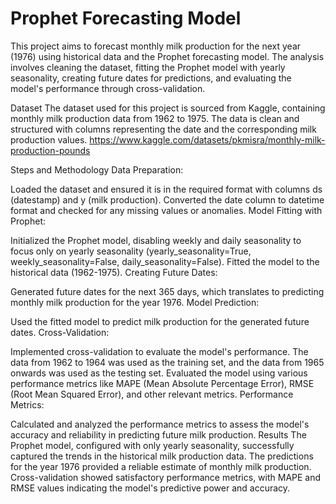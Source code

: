# Prophet Forecasting Model 

This project aims to forecast monthly milk production for the next year (1976) using historical data and the Prophet forecasting model. The analysis involves cleaning the dataset, fitting the Prophet model with yearly seasonality, creating future dates for predictions, and evaluating the model's performance through cross-validation.

Dataset
The dataset used for this project is sourced from Kaggle, containing monthly milk production data from 1962 to 1975. The data is clean and structured with columns representing the date and the corresponding milk production values.
https://www.kaggle.com/datasets/pkmisra/monthly-milk-production-pounds

Steps and Methodology
Data Preparation:

Loaded the dataset and ensured it is in the required format with columns ds (datestamp) and y (milk production).
Converted the date column to datetime format and checked for any missing values or anomalies.
Model Fitting with Prophet:

Initialized the Prophet model, disabling weekly and daily seasonality to focus only on yearly seasonality (yearly_seasonality=True, weekly_seasonality=False, daily_seasonality=False).
Fitted the model to the historical data (1962-1975).
Creating Future Dates:

Generated future dates for the next 365 days, which translates to predicting monthly milk production for the year 1976.
Model Prediction:

Used the fitted model to predict milk production for the generated future dates.
Cross-Validation:

Implemented cross-validation to evaluate the model's performance. The data from 1962 to 1964 was used as the training set, and the data from 1965 onwards was used as the testing set.
Evaluated the model using various performance metrics like MAPE (Mean Absolute Percentage Error), RMSE (Root Mean Squared Error), and other relevant metrics.
Performance Metrics:

Calculated and analyzed the performance metrics to assess the model's accuracy and reliability in predicting future milk production.
Results
The Prophet model, configured with only yearly seasonality, successfully captured the trends in the historical milk production data.
The predictions for the year 1976 provided a reliable estimate of monthly milk production.
Cross-validation showed satisfactory performance metrics, with MAPE and RMSE values indicating the model's predictive power and accuracy.
